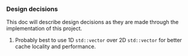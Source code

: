### Design decisions

This doc will describe design decisions as they are made through the implementation of this project.

1. Probably best to use 1D `std::vector` over 2D `std::vector` for better cache locality and performance.

